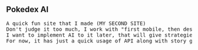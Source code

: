 ## Pokedex AI
<pre>
A quick fun site that I made (MY SECOND SITE)
Don't judge it too much, I work with "first mobile, then desktop" approach.
I want to implement AI to it later, that will give strategies or fun facts about pokemons
For now, it has just a quick usage of API along with story generation that isn't used, cause I needed to learn how to use AI
</pre>
